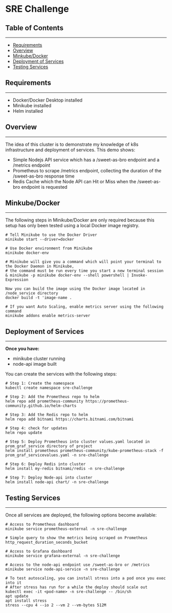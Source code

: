 # SRE Challenge

## Table of Contents
***
- [Requirements](#requirements)
- [Overview](#overview)
- [Minkube/Docker](#minkubedocker)
- [Deployment of Services](#deployment-of-services)
- [Testing Services](#testing-services)

## Requirements
***
- Docker/Docker Desktop installed
- Minikube installed
- Helm installed

## Overview
***
The idea of this cluster is to demonstrate my knowledge of k8s infrastructure and deployment of services.
This demo shows:
- Simple Nodejs API service which has a /sweet-as-bro endpoint and a /metrics endpoint
- Prometheus to scrape /metrics endpoint, collecting the duration of the /sweet-as-bro response time
- Redis Cache which the Node API can Hit or Miss when the /sweet-as-bro endpoint is requested


## Minkube/Docker
***
The following steps in Minikube/Docker are only required because this setup has only been tested using a local Docker 
image registry.

``` 
# Tell Minikube to use the Docker Driver
minikube start --driver=docker

# Use Docker environment from Minikube
minikube docker-env

# Minikube will give you a command which will point your terminal to the Docker Daemon in Minikube, 
# the command must be run every time you start a new terminal session
& minikube -p minikube docker-env --shell powershell | Invoke-Expression

Now you can build the image using the Docker image located in /node_service directory
docker build -t 'image-name .

# If you want Auto Scaling, enable metrics server using the following command
minikube addons enable metrics-server
```

## Deployment of Services
***
**Once you have:**
- minikube cluster running
- node-api image built

You can create the services with the following steps:
```
# Step 1: Create the namespace
kubectl create namespace sre-challenge

# Step 2: Add the Prometheus repo to helm
helm repo add prometheus-community https://prometheus-community.github.io/helm-charts 

# Step 3: Add the Redis repo to helm
helm repo add bitnami https://charts.bitnami.com/bitnami

# Step 4: check for updates
helm repo update

# Step 5: Deploy Prometheus into cluster values.yaml located in prom_graf_service directory of project
helm install prometheus prometheus-community/kube-prometheus-stack -f prom_graf_servicevalues.yaml -n sre-challenge

# Step 6: Deploy Redis into cluster
helm install my-redis bitnami/redis -n sre-challenge

# Step 7: Deploy Node-api into cluster
helm install node-api chart/ -n sre-challenge
```

## Testing Services
***
Once all services are deployed, the following options become available:

```
# Access to Prometheus dashboard
minikube service prometheus-external -n sre-challenge

# Simple query to show the metrics being scraped on Prometheus
http_request_duration_seconds_bucket

# Access to Grafana dashboard
minikube service grafana-external -n sre-challenge

# Access to the node-api endpoint use /sweet-as-bro or /metrics
minikube service node-api-service -n sre-challenge

# To test autoscaling, you can install stress into a pod once you exec into it
# After stress has run for a while the deploy should scale out
kubectl exec -it <pod-name> -n sre-challenge -- /bin/sh
apt update
apt install stress
stress --cpu 4 --io 2 --vm 2 --vm-bytes 512M

```